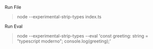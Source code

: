 Run File

> node --experimental-strip-types index.ts

Run Eval

> node --experimental-strip-types --eval 'const greeting: string = "typescript moderno"; console.log(greeting);'
